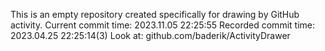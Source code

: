 This is an empty repository created specifically for drawing by GitHub activity.
Current commit time: 2023.11.05 22:25:55
Recorded commit time: 2023.04.25 22:25:14(3)
Look at: github.com/baderik/ActivityDrawer
